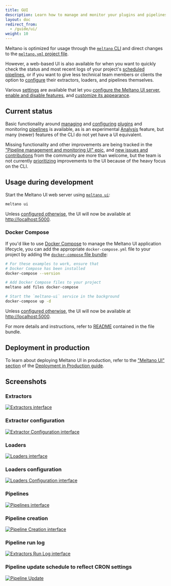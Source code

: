 ```yaml
---
title: GUI
description: Learn how to manage and monitor your plugins and pipelines using Meltano UI
layout: doc
redirect_from:
  - /guide/ui/
weight: 10
---
```


Meltano is optimized for usage through the [`meltano` CLI](/reference/command-line-interface)
and direct changes to the [`meltano.yml` project file](/concepts/project#meltano-yml-project-file).

However, a web-based UI is also available for when you want to quickly check the
status and most recent logs of your project's [scheduled pipelines](/guide/orchestration),
or if you want to give less technical team members or clients the option to [configure](/guide/configuration) their
extractors, loaders, and pipelines themselves.

Various [settings](/reference/settings) are available that let you [configure the Meltano UI server](/reference/settings#meltano-ui-server), [enable and disable features](/reference/settings#meltano-ui-features), and [customize its appearance](/reference/settings#meltano-ui-customization).

## Current status

Basic functionality around [managing](/guide/plugin-management) and [configuring](/guide/configuration) [plugins](/concepts/plugins) and monitoring [pipelines](/guide/orchestration) is available,
as is an experimental [Analysis](/guide/analysis) feature, but many (newer) features of the CLI do not yet have a UI equivalent.

Missing functionality and other improvements are being tracked in the ["Pipeline management and monitoring UI" epic](https://gitlab.com/groups/meltano/-/epics/78),
and [new issues and contributions](/contribute/) from the community are more than welcome,
but the team is not currently [prioritizing](https://handbook.meltano.com/product/roadmap) improvements to the UI because of the heavy focus on the CLI.

## Usage during development

Start the Meltano UI web server using [`meltano ui`](/reference/command-line-interface#ui):

```bash
meltano ui
```

Unless [configured otherwise](/reference/settings#ui-bind-port), the UI will now be available at <http://localhost:5000>.

### Docker Compose

If you'd like to use [Docker Compose](https://docs.docker.com/compose/) to manage the Meltano UI application lifecycle,
you can add the appropriate `docker-compose.yml` file to your project by adding the
[`docker-compose` file bundle](https://gitlab.com/meltano/files-docker-compose):

```bash
# For these examples to work, ensure that
# Docker Compose has been installed
docker-compose --version

# Add Docker Compose files to your project
meltano add files docker-compose

# Start the `meltano-ui` service in the background
docker-compose up -d
```

Unless [configured otherwise](/reference/settings#ui-bind-port), the UI will now be available at <http://localhost:5000>.

For more details and instructions, refer to [README](https://gitlab.com/meltano/files-docker-compose/-/blob/master/bundle/README.md) contained in the file bundle.

## Deployment in production

To learn about deploying Meltano UI in production, refer to the ["Meltano UI" section](/guide/production#meltano-ui) of the [Deployment in Production guide](/guide/production).

## Screenshots

### Extractors

[![Extractors interface](images/ui/extractors.png)](images/ui/extractors.png)

### Extractor configuration

[![Extractor Configuration interface](images/ui/extractor-configuration.png)](images/ui/extractor-configuration.png)

### Loaders

[![Loaders interface](images/ui/loaders.png)](images/ui/loaders.png)

### Loaders configuration

[![Loaders Configuration interface](images/ui/loaders-configuration.png)](images/ui/loaders-configuration.png)

### Pipelines

[![Pipelines interface](images/ui/pipelines.png)](images/ui/pipelines.png)

### Pipeline creation

[![Pipeline Creation interface](images/ui/create-pipeline.png)](images/ui/create-pipeline.png)

### Pipeline run log

[![Extractors Run Log interface](images/ui/pipeline-log.png)](images/ui/pipeline-log.png)

### Pipeline update schedule to reflect CRON settings

[![Pipeline Update](images/ui/pipeline-cron.png)](images/ui/pipeline-cron.png)
